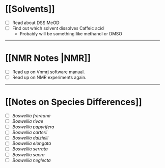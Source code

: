 # [[Solvents]]

- [ ] Read about DSS MeOD
- [ ] Find out which solvent dissolves Caffeic acid
	- Probably will be something like methanol or DMSO

***
# [[NMR Notes |NMR]]

- [ ] Read up on Vnmrj software manual.
- [ ] Read up on NMR experiments again.

***
# [[Notes on Species Differences]]

- [ ] *Boswellia frereana*
- [ ] *Boswellia rivae*
- [ ] *Boswellia papyrifera*
- [ ] *Boswellia carterii*
- [ ] *Boswellia dalzielii*
- [ ] *Boswellia elongata*
- [ ] *Boswellia serrata*
- [ ] *Boswellia sacra*
- [ ] *Boswellia neglecta*